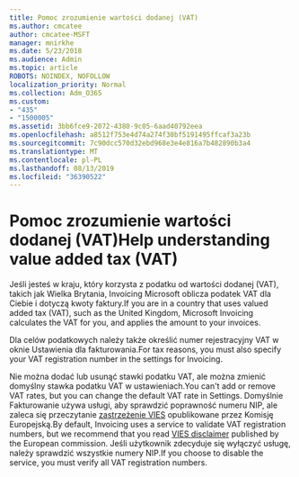 ```yaml
---
title: Pomoc zrozumienie wartości dodanej (VAT)
ms.author: cmcatee
author: cmcatee-MSFT
manager: mnirkhe
ms.date: 5/23/2018
ms.audience: Admin
ms.topic: article
ROBOTS: NOINDEX, NOFOLLOW
localization_priority: Normal
ms.collection: Adm_O365
ms.custom:
- "435"
- "1500005"
ms.assetid: 3bb6fce9-2072-4380-9c05-6aad40792eea
ms.openlocfilehash: a8512f753e4d74a274f30bf5191495ffcaf3a23b
ms.sourcegitcommit: 7c90dcc570d32ebd968e3e4e816a7b482890b3a4
ms.translationtype: MT
ms.contentlocale: pl-PL
ms.lasthandoff: 08/13/2019
ms.locfileid: "36390522"
---
```

# <a name="help-understanding-value-added-tax-vat"></a><span data-ttu-id="19c29-102">Pomoc zrozumienie wartości dodanej (VAT)</span><span class="sxs-lookup"><span data-stu-id="19c29-102">Help understanding value added tax (VAT)</span></span>

<span data-ttu-id="19c29-103">Jeśli jesteś w kraju, który korzysta z podatku od wartości dodanej (VAT), takich jak Wielka Brytania, Invoicing Microsoft oblicza podatek VAT dla Ciebie i dotyczą kwoty faktury.</span><span class="sxs-lookup"><span data-stu-id="19c29-103">If you are in a country that uses valued added tax (VAT), such as the United Kingdom, Microsoft Invoicing calculates the VAT for you, and applies the amount to your invoices.</span></span>
  
<span data-ttu-id="19c29-104">Dla celów podatkowych należy także określić numer rejestracyjny VAT w oknie Ustawienia dla fakturowania.</span><span class="sxs-lookup"><span data-stu-id="19c29-104">For tax reasons, you must also specify your VAT registration number in the settings for Invoicing.</span></span>
  
<span data-ttu-id="19c29-105">Nie można dodać lub usunąć stawki podatku VAT, ale można zmienić domyślny stawka podatku VAT w ustawieniach.</span><span class="sxs-lookup"><span data-stu-id="19c29-105">You can't add or remove VAT rates, but you can change the default VAT rate in Settings.</span></span> <span data-ttu-id="19c29-106">Domyślnie Fakturowanie używa usługi, aby sprawdzić poprawność numeru NIP, ale zaleca się przeczytanie [zastrzeżenie VIES](https://go.microsoft.com/fwlink/?LinkID=841741) opublikowane przez Komisję Europejską.</span><span class="sxs-lookup"><span data-stu-id="19c29-106">By default, Invoicing uses a service to validate VAT registration numbers, but we recommend that you read [VIES disclaimer](https://go.microsoft.com/fwlink/?LinkID=841741) published by the European commission.</span></span> <span data-ttu-id="19c29-107">Jeśli użytkownik zdecyduje się wyłączyć usługę, należy sprawdzić wszystkie numery NIP.</span><span class="sxs-lookup"><span data-stu-id="19c29-107">If you choose to disable the service, you must verify all VAT registration numbers.</span></span>